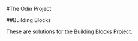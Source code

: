 #The Odin Project

##Building Blocks

These are solutions for the [Building Blocks Project](https://www.theodinproject.com/courses/ruby-programming/lessons/building-blocks).
